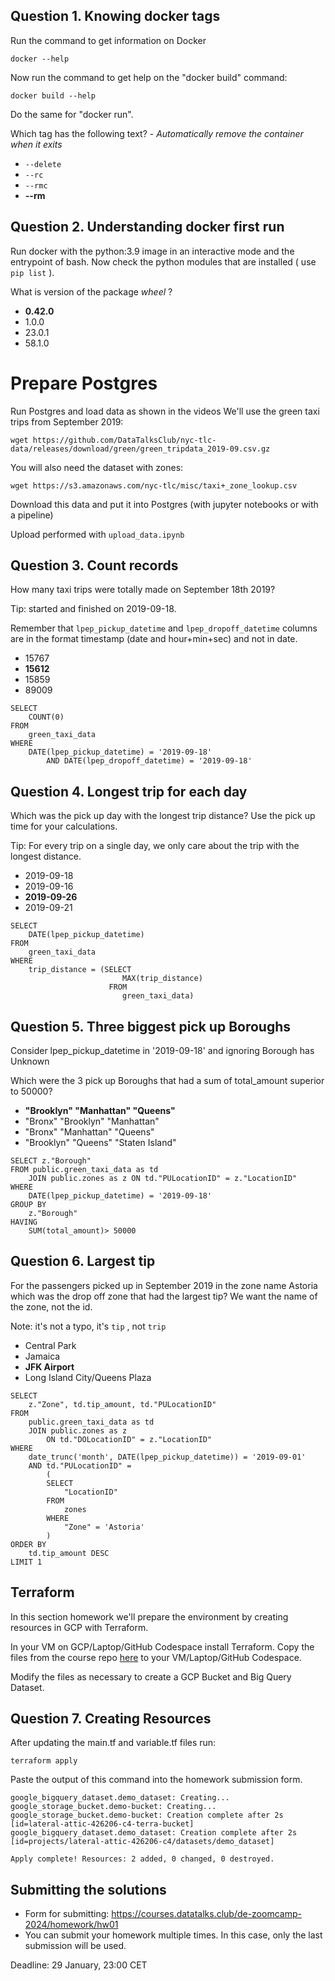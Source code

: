 
## Question 1. Knowing docker tags

Run the command to get information on Docker 

```docker --help```

Now run the command to get help on the "docker build" command:

```docker build --help```

Do the same for "docker run".

Which tag has the following text? - *Automatically remove the container when it exits* 

- `--delete`
- `--rc`
- `--rmc`
- **--rm** 


## Question 2. Understanding docker first run 

Run docker with the python:3.9 image in an interactive mode and the entrypoint of bash.
Now check the python modules that are installed ( use ```pip list``` ). 

What is version of the package *wheel* ?

- **0.42.0**
- 1.0.0
- 23.0.1
- 58.1.0


# Prepare Postgres

Run Postgres and load data as shown in the videos
We'll use the green taxi trips from September 2019:

```wget https://github.com/DataTalksClub/nyc-tlc-data/releases/download/green/green_tripdata_2019-09.csv.gz```

You will also need the dataset with zones:

```wget https://s3.amazonaws.com/nyc-tlc/misc/taxi+_zone_lookup.csv```

Download this data and put it into Postgres (with jupyter notebooks or with a pipeline)

Upload performed with `upload_data.ipynb`

## Question 3. Count records 

How many taxi trips were totally made on September 18th 2019?

Tip: started and finished on 2019-09-18. 

Remember that `lpep_pickup_datetime` and `lpep_dropoff_datetime` columns are in the format timestamp (date and hour+min+sec) and not in date.

- 15767
- **15612**
- 15859
- 89009
```
SELECT 
	COUNT(0)
FROM
	green_taxi_data
WHERE
	DATE(lpep_pickup_datetime) = '2019-09-18' 
		AND DATE(lpep_dropoff_datetime) = '2019-09-18'
```
## Question 4. Longest trip for each day

Which was the pick up day with the longest trip distance?
Use the pick up time for your calculations.

Tip: For every trip on a single day, we only care about the trip with the longest distance. 

- 2019-09-18
- 2019-09-16
- **2019-09-26**
- 2019-09-21

```
SELECT
	DATE(lpep_pickup_datetime)
FROM 
	green_taxi_data
WHERE
	trip_distance = (SELECT
						 MAX(trip_distance)
					  FROM
						 green_taxi_data)
```
## Question 5. Three biggest pick up Boroughs

Consider lpep_pickup_datetime in '2019-09-18' and ignoring Borough has Unknown

Which were the 3 pick up Boroughs that had a sum of total_amount superior to 50000?
 
- **"Brooklyn" "Manhattan" "Queens"**
- "Bronx" "Brooklyn" "Manhattan"
- "Bronx" "Manhattan" "Queens" 
- "Brooklyn" "Queens" "Staten Island"
```
SELECT z."Borough"
FROM public.green_taxi_data as td
	JOIN public.zones as z ON td."PULocationID" = z."LocationID" 
WHERE
	DATE(lpep_pickup_datetime) = '2019-09-18'
GROUP BY
	z."Borough"
HAVING
	SUM(total_amount)> 50000
```
## Question 6. Largest tip

For the passengers picked up in September 2019 in the zone name Astoria which was the drop off zone that had the largest tip?
We want the name of the zone, not the id.

Note: it's not a typo, it's `tip` , not `trip`

- Central Park
- Jamaica
- **JFK Airport**
- Long Island City/Queens Plaza

```
SELECT 
	z."Zone", td.tip_amount, td."PULocationID" 
FROM 
	public.green_taxi_data as td
	JOIN public.zones as z 
		ON td."DOLocationID" = z."LocationID" 
WHERE
	date_trunc('month', DATE(lpep_pickup_datetime)) = '2019-09-01'
	AND td."PULocationID" = 
		( 
		SELECT
			"LocationID"
		FROM 
			zones
		WHERE
			"Zone" = 'Astoria'
		)
ORDER BY
	td.tip_amount DESC
LIMIT 1
```

## Terraform

In this section homework we'll prepare the environment by creating resources in GCP with Terraform.

In your VM on GCP/Laptop/GitHub Codespace install Terraform. 
Copy the files from the course repo
[here](https://github.com/DataTalksClub/data-engineering-zoomcamp/tree/main/01-docker-terraform/1_terraform_gcp/terraform) to your VM/Laptop/GitHub Codespace.

Modify the files as necessary to create a GCP Bucket and Big Query Dataset.


## Question 7. Creating Resources

After updating the main.tf and variable.tf files run:

```
terraform apply
```

Paste the output of this command into the homework submission form.
```
google_bigquery_dataset.demo_dataset: Creating...
google_storage_bucket.demo-bucket: Creating...
google_storage_bucket.demo-bucket: Creation complete after 2s [id=lateral-attic-426206-c4-terra-bucket]
google_bigquery_dataset.demo_dataset: Creation complete after 2s [id=projects/lateral-attic-426206-c4/datasets/demo_dataset]

Apply complete! Resources: 2 added, 0 changed, 0 destroyed.
```

## Submitting the solutions

* Form for submitting: https://courses.datatalks.club/de-zoomcamp-2024/homework/hw01
* You can submit your homework multiple times. In this case, only the last submission will be used. 

Deadline: 29 January, 23:00 CET